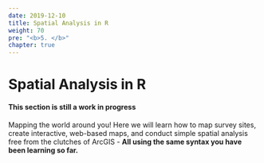 ```yaml
---
date: 2019-12-10
title: Spatial Analysis in R
weight: 70
pre: "<b>5. </b>"
chapter: true
---
```

# Spatial Analysis in R  

#### This section is still a work in progress  

Mapping the world around you! Here we will learn how to map survey sites, create interactive, web-based maps, and conduct simple spatial analysis free from the clutches of ArcGIS - **All using the same syntax you have been learning so far.**  